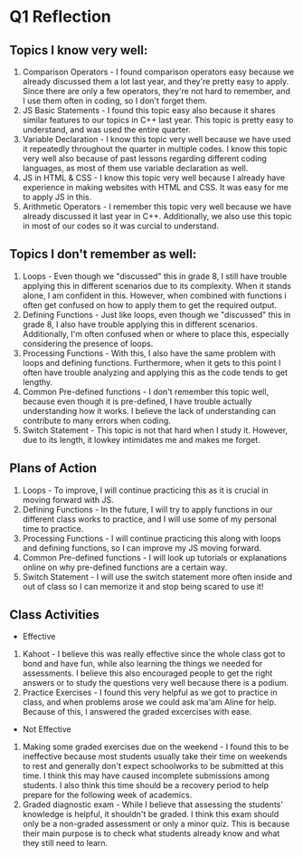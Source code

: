 # Q1 Reflection

## Topics I know very well:
1. Comparison Operators - I found comparison operators easy because we already discussed them a lot last year, and they're pretty easy to apply. Since there are only a few operators, they're not hard to remember, and I use them often in coding, so I don't forget them.
2. JS Basic Statements - I found this topic easy also because it shares similar features to our topics in C++ last year. This topic is pretty easy to understand, and was used the entire quarter.
3. Variable Declaration - I know this topic very well because we have used it repeatedly throughout the quarter in multiple codes. I know this topic very well also because of past lessons regarding different coding languages, as most of them use variable declaration as well.
4. JS in HTML & CSS - I know this topic very well because I already have experience in making websites with HTML and CSS. It was easy for me to apply JS in this.
5. Arithmetic Operators - I remember this topic very well because we have already discussed it last year in C++. Additionally, we also use this topic in most of our codes so it was curcial to understand.

## Topics I don't remember as well:
1. Loops - Even though we "discussed" this in grade 8, I still have trouble applying this in different scenarios due to its complexity. When it stands alone, I am confident in this. However, when combined with functions i often get confused on how to apply them to get the required output.
2. Defining Functions - Just like loops, even though we "discussed" this in grade 8, I also have trouble applying this in different scenarios. Additionally, I'm often confused when or where to place this, especially considering the presence of loops.
3. Processing Functions - With this, I also have the same problem with loops and defining functions. Furthermore, when it gets to this point I often have trouble analyzing and applying this as the code tends to get lengthy.
4. Common Pre-defined functions - I don't remember this topic well, because even though it is pre-defined, I have trouble actually understanding how it works. I believe the lack of understanding can contribute to many errors when coding. 
5. Switch Statement - This topic is not that hard when I study it. However, due to its length, it lowkey intimidates me and makes me forget.

## Plans of Action
1. Loops - To improve, I will continue practicing this as it is crucial in moving forward with JS.
2. Defining Functions - In the future, I will try to apply functions in our different class works to practice, and I will use some of my personal time to practice.
3. Processing Functions - I will continue practicing this along with loops and defining functions, so I can improve my JS moving forward.
4. Common Pre-defined functions - I will look up tutorials or explanations online on why pre-defined functions are a certain way.
5. Switch Statement - I will use the switch statement more often inside and out of class so I can memorize it and stop being scared to use it!

## Class Activities
* Effective
1. Kahoot - I believe this was really effective since the whole class got to bond and have fun, while also learning the things we needed for assessments. I believe this also encouraged people to get the right answers or to study the questions very well because there is a podium.
2. Practice Exercises - I found this very helpful as we got to practice in class, and when problems arose we could ask ma'am Aline for help. Because of this, I answered the graded excercises with ease.

* Not Effective
1. Making some graded exercises due on the weekend - I found this to be ineffective because most students usually take their time on weekends to rest and generally don't expect schoolworks to be submitted at this time. I think this may have caused incomplete submissions among students. I also think this time should be a recovery period to help prepare for the following week of academics.
2. Graded diagnostic exam - While I believe that assessing the students' knowledge is helpful, it shouldn't be graded. I think this exam should only be a non-graded assessment or only a minor quiz. This is because their main purpose is to check what students already know and what they still need to learn. 